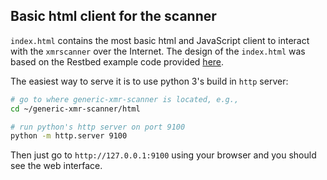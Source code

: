 ## Basic html client for the scanner

`index.html` contains the most basic html and JavaScript client 
to interact with the `xmrscanner` over the Internet. The design of the `index.html` was based on the Restbed example code provided [here](https://github.com/Corvusoft/restbed/blob/master/documentation/example/WEB_SOCKET.md#client).

The easiest way to serve it is to use  python 3's build in `http` server:

```bash
# go to where generic-xmr-scanner is located, e.g.,
cd ~/generic-xmr-scanner/html

# run python's http server on port 9100
python -m http.server 9100
```

Then just go to `http://127.0.0.1:9100` using your browser and you should see
the web interface.

